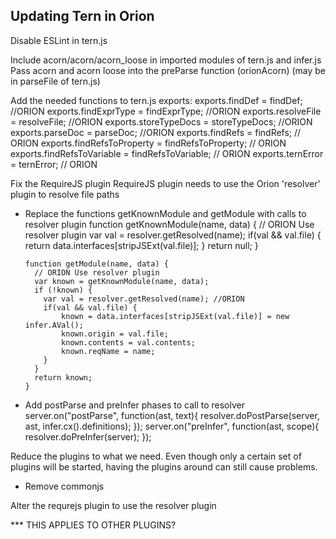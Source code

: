 ## Updating Tern in Orion

Disable ESLint in tern.js

Include acorn/acorn/acorn_loose in imported modules of tern.js and infer.js
Pass acorn and acorn loose into the preParse function (orionAcorn) (may be in parseFile of tern.js)

Add the needed functions to tern.js exports:
  exports.findDef = findDef; //ORION
  exports.findExprType = findExprType; //ORION
  exports.resolveFile = resolveFile; //ORION
  exports.storeTypeDocs = storeTypeDocs; //ORION
  exports.parseDoc = parseDoc; //ORION
  exports.findRefs = findRefs; // ORION
  exports.findRefsToProperty = findRefsToProperty; // ORION
  exports.findRefsToVariable = findRefsToVariable; // ORION
  exports.ternError = ternError; // ORION

Fix the RequireJS plugin
RequireJS plugin needs to use the Orion 'resolver' plugin to resolve file paths
- Replace the functions getKnownModule and getModule with calls to resolver plugin
	  function getKnownModule(name, data) {
	  	// ORION Use resolver plugin
	    var val = resolver.getResolved(name);
	  	if(val && val.file) {
	    	return data.interfaces[stripJSExt(val.file)];
	    }
	    return null;
	  }
	
	  function getModule(name, data) {
	  	// ORION Use resolver plugin
	  	var known = getKnownModule(name, data);
	    if (!known) {
	      var val = resolver.getResolved(name); //ORION
	      if(val && val.file) {
		      known = data.interfaces[stripJSExt(val.file)] = new infer.AVal();
		      known.origin = val.file;
		      known.contents = val.contents;
		      known.reqName = name;
	      }
	    }
	    return known;
	  }	
- Add postParse and preInfer phases to call to resolver
		server.on("postParse", function(ast, text){
    		resolver.doPostParse(server, ast, infer.cx().definitions);
    	});
    	server.on("preInfer", function(ast, scope){
    		resolver.doPreInfer(server);
		});

Reduce the plugins to what we need.  Even though only a certain set of plugins will be started, having the plugins around can still cause problems.

- Remove commonjs

Alter the requrejs plugin to use the resolver plugin

*** THIS APPLIES TO OTHER PLUGINS?